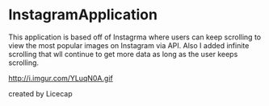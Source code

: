 # InstagramApplication

This application is based off of Instagrma where users can keep scrolling to view the most popular images on Instagram via API. 
Also I added infinite scrolling that wll continue to get more data as long as the user keeps scrolling. 

http://i.imgur.com/YLuqN0A.gif

created by Licecap
